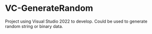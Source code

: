 # VC-GenerateRandom
Project using Visual Studio 2022 to develop. Could be used to generate random string or binary data.
